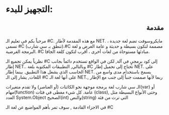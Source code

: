 # التجهيز للبدء:

## <p style="text-align:right">مقدمة</p>

مرحباً بكم في تعليم الـ #C. مع هذه المقدمة لأطار NET. ، مايكروسوفت تضم لغة جديدة تسمى #C (تنطق بـ سي شارب).#C مصممة لتكون بسيطة و حديثة و عامة الغرض و لغة البرمجة الغرضية. #C مبادئها مستوحاة من لغات أخرى ، أقرب لتكون كلغة الجافا.

نظرياً يمكن تجميع الـ #C إلى كود برمجيٍ في آلة, لكن في الواقع تستخدم دائماً بجانب إطار NET.. وبالتالي, التطبيقات المكتوبة بلغة #C تحتاج إلى تحميل إطار NET. على الحاسب الذي يشغل هذا التطبيق. بينما إطار NET. يسمح باستخدام مدى واسع من اللغات, يشار إلى الـ #C على أنها لغة الـ NET., ربما لأنها صممت جنباً إلى جنب مع الإطار

الـ سي شارب لغة برمجة موجهة نحو الكائنات (أو العناصر) ولا تقدم متغيرات(var) أو مهام(function) عامة. كل شيء مغطى في فئات (class), وحتى الأنواع البسيطة مثل العدد System.Object الصحيح(int) والنص(string) التي ترث من فئة

في الاجزاء القادمة , سوف تمر بأهم المواضيع عن لغة الـ #C